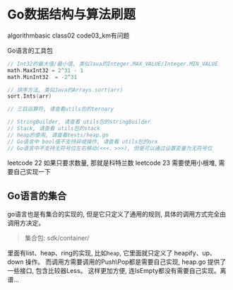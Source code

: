 # Go数据结构与算法刷题
algorithmbasic class02 code03_km有问题

Go语言的工具包
```go
// Int32的最大值/最小值, 类似Java的Integer.MAX_VALUE/Integer.MIN_VALUE
math.MaxInt32 = 2^31 - 1
math.MinInt32  = -2^31

// 排序方法, 类似Java的Arrays.sort(arr)
sort.Ints(arr)

// 三目运算符, 请查看utils包的ternary

// StringBuilder, 请查看 utils包的stringBuilder
// Stack, 请查看 utils包的stack
// heap的使用, 请查看tests/heap.go
// Go语言中 bool值不支持异或操作, 请查看 utils包的orx
// Go语言中不支持无符号位左右移动(<<<、>>>), 但是可以通过设置变量为无符号位
```

leetcode 22 如果只要求数量, 那就是科特兰数
leetcode 23 需要使用小根堆, 需要自己实现一下

## Go语言的集合
go语言也是有集合的实现的, 但是它只定义了通用的规则, 具体的调用方式完全由调用方决定。
> 集合包: sdk/container/

里面有list、heap、ring的实现, 比如`heap`, 它里面就只定义了 heapify、up、down 操作。 
而调用方需要调用的Push\Pop都是需要自己实现, heap.go 提供了一些接口, 包含比较器Less。
这样更加方便, 连IsEmpty都没有需要自己实现。离谱...